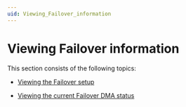 ```yaml
---
uid: Viewing_Failover_information
---
```


# Viewing Failover information

This section consists of the following topics:

- [Viewing the Failover setup](Viewing_the_Failover_setup.md)

- [Viewing the current Failover DMA status](Viewing_the_current_Failover_DMA_status.md)
